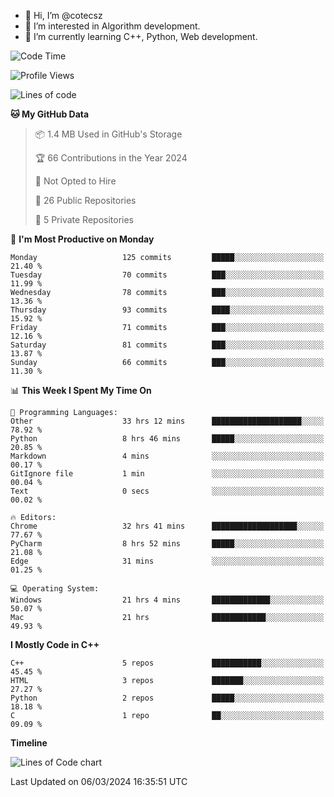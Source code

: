 - 👋 Hi, I’m @cotecsz
- 👀 I’m interested in Algorithm development.
- 🌱 I’m currently learning C++, Python, Web development.

<!---
cotecsz/cotecsz is a ✨ special ✨ repository because its `README.md` (this file) appears on your GitHub profile.
You can click the Preview link to take a look at your changes.
--->

<!--START_SECTION:waka-->
![Code Time](http://img.shields.io/badge/Code%20Time-589%20hrs%201%20min-blue)

![Profile Views](http://img.shields.io/badge/Profile%20Views-0-blue)

![Lines of code](https://img.shields.io/badge/From%20Hello%20World%20I%27ve%20Written-1.2%20million%20lines%20of%20code-blue)

**🐱 My GitHub Data** 

> 📦 1.4 MB Used in GitHub's Storage 
 > 
> 🏆 66 Contributions in the Year 2024
 > 
> 🚫 Not Opted to Hire
 > 
> 📜 26 Public Repositories 
 > 
> 🔑 5 Private Repositories 
 > 
📅 **I'm Most Productive on Monday** 

```text
Monday                   125 commits         █████░░░░░░░░░░░░░░░░░░░░   21.40 % 
Tuesday                  70 commits          ███░░░░░░░░░░░░░░░░░░░░░░   11.99 % 
Wednesday                78 commits          ███░░░░░░░░░░░░░░░░░░░░░░   13.36 % 
Thursday                 93 commits          ████░░░░░░░░░░░░░░░░░░░░░   15.92 % 
Friday                   71 commits          ███░░░░░░░░░░░░░░░░░░░░░░   12.16 % 
Saturday                 81 commits          ███░░░░░░░░░░░░░░░░░░░░░░   13.87 % 
Sunday                   66 commits          ███░░░░░░░░░░░░░░░░░░░░░░   11.30 % 
```


📊 **This Week I Spent My Time On** 

```text
💬 Programming Languages: 
Other                    33 hrs 12 mins      ████████████████████░░░░░   78.92 % 
Python                   8 hrs 46 mins       █████░░░░░░░░░░░░░░░░░░░░   20.85 % 
Markdown                 4 mins              ░░░░░░░░░░░░░░░░░░░░░░░░░   00.17 % 
GitIgnore file           1 min               ░░░░░░░░░░░░░░░░░░░░░░░░░   00.04 % 
Text                     0 secs              ░░░░░░░░░░░░░░░░░░░░░░░░░   00.02 % 

🔥 Editors: 
Chrome                   32 hrs 41 mins      ███████████████████░░░░░░   77.67 % 
PyCharm                  8 hrs 52 mins       █████░░░░░░░░░░░░░░░░░░░░   21.08 % 
Edge                     31 mins             ░░░░░░░░░░░░░░░░░░░░░░░░░   01.25 % 

💻 Operating System: 
Windows                  21 hrs 4 mins       █████████████░░░░░░░░░░░░   50.07 % 
Mac                      21 hrs              ████████████░░░░░░░░░░░░░   49.93 % 
```

**I Mostly Code in C++** 

```text
C++                      5 repos             ███████████░░░░░░░░░░░░░░   45.45 % 
HTML                     3 repos             ███████░░░░░░░░░░░░░░░░░░   27.27 % 
Python                   2 repos             █████░░░░░░░░░░░░░░░░░░░░   18.18 % 
C                        1 repo              ██░░░░░░░░░░░░░░░░░░░░░░░   09.09 % 
```



**Timeline**

![Lines of Code chart](https://raw.githubusercontent.com/cotecsz/cotecsz/master/assets/bar_graph.png)


 Last Updated on 06/03/2024 16:35:51 UTC
<!--END_SECTION:waka-->
